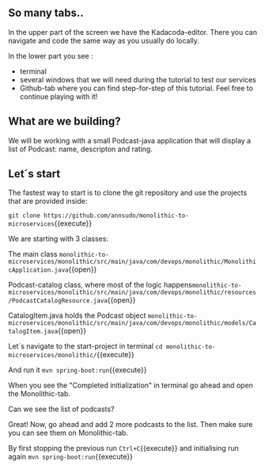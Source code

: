 
## So many tabs..

In the upper part of the screen we have the Kadacoda-editor. There you can navigate and code the same way as you usually do locally.

In the lower part you see : 
* terminal
* several windows that we will need during the tutorial to test our services
* Github-tab where you can find step-for-step of this tutorial. Feel free to continue playing with it!

## What are we building? 

We will be working with a small Podcast-java application that will display a list of Podcast: name, descripton and rating.

## Let´s start

The fastest way to start is to clone the git repository and use the projects that are provided inside:

`git clone https://github.com/annsudo/monolithic-to-microservices`{{execute}}

We are starting with 3 classes:

The main class `monolithic-to-microservices/monolithic/src/main/java/com/devops/monolithic/MonolithicApplication.java`{{open}}

Podcast-catalog class, where most of the logic happens`monolithic-to-microservices/monolithic/src/main/java/com/devops/monolithic/resources/PodcastCatalogResource.java`{{open}}

CatalogItem.java  holds the Podcast object  `monolithic-to-microservices/monolithic/src/main/java/com/devops/monolithic/models/CatalogItem.java`{{open}}

Let´s navigate to the start-project in terminal `cd monolithic-to-microservices/monolithic/`{{execute}}

And run it `mvn spring-boot:run`{{execute}}

When you see the "Completed initialization" in terminal go ahead and open the Monolithic-tab.

Can we see the list of podcasts?

Great! Now, go ahead and add 2 more podcasts to the list. Then make sure you can see them on Monolithic-tab.

By first stopping the previous run `Ctrl+C`{{execute}}
and initialising run again `mvn spring-boot:run`{{execute}}